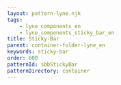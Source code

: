 ```yaml
---
layout: pattern-lyne.njk
tags: 
    - lyne_components_en
    - lyne_components_sticky_bar_en
title: Sticky-Bar
parent: container-folder-lyne_en
keywords: sticky-bar
order: 600
patternId: sbbStickyBar
patternDirectory: container
---
```


